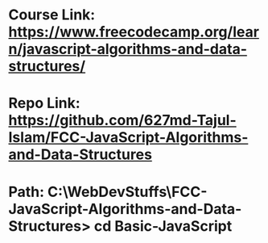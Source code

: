 # Course Link: https://www.freecodecamp.org/learn/javascript-algorithms-and-data-structures/

# Repo Link: https://github.com/627md-Tajul-Islam/FCC-JavaScript-Algorithms-and-Data-Structures

# Path: C:\WebDevStuffs\FCC-JavaScript-Algorithms-and-Data-Structures> cd Basic-JavaScript